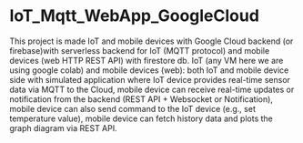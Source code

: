 # IoT_Mqtt_WebApp_GoogleCloud
This project is made  IoT and mobile devices with Google Cloud backend (or firebase)with serverless backend for IoT (MQTT protocol) and mobile devices (web HTTP REST API) with firestore db. IoT (any VM here we are using google colab) and mobile devices (web): both IoT and mobile device side with simulated application where IoT device provides real-time sensor data via MQTT to the Cloud, mobile device can receive real-time updates or notification from the backend (REST API + Websocket or Notification), mobile device can also send command to the IoT device (e.g., set temperature value), mobile device can fetch history data and plots the graph diagram via REST API.
